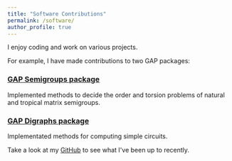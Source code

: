 ```yaml
---
title: "Software Contributions"
permalink: /software/
author_profile: true
---
```


I enjoy coding and work on various projects.

For example, I have made contributions to two GAP packages:  

### [GAP Semigroups package](http://www.gap-system.org/Packages/semigroups.html)  
Implemented methods to decide the order and torsion problems of natural and tropical matrix semigroups.  

### [GAP Digraphs package](http://www.gap-system.org/Packages/digraphs.html)  
Implementated methods for computing simple circuits.

Take a look at my [GitHub](https://github.com/stuartburrell) to see what I've been up to recently.  
